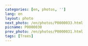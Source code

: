 ```yaml
---
categories: [en, photos, '']
lang: en
layout: photo
next_photo: /en/photos/P0000033.html
picname: P0000030
prev_photo: /en/photos/P0000031.html
tags: [Trees]
---
```

